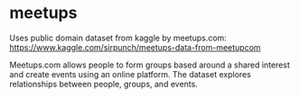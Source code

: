 # meetups

Uses public domain dataset from kaggle by meetups.com: https://www.kaggle.com/sirpunch/meetups-data-from-meetupcom

Meetups.com allows people to form groups based around a shared interest and create events using an online platform. The dataset explores relationships between people, groups, and events.

